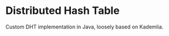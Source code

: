 
Distributed Hash Table
====================

Custom DHT implementation in Java, loosely based on Kademlia.